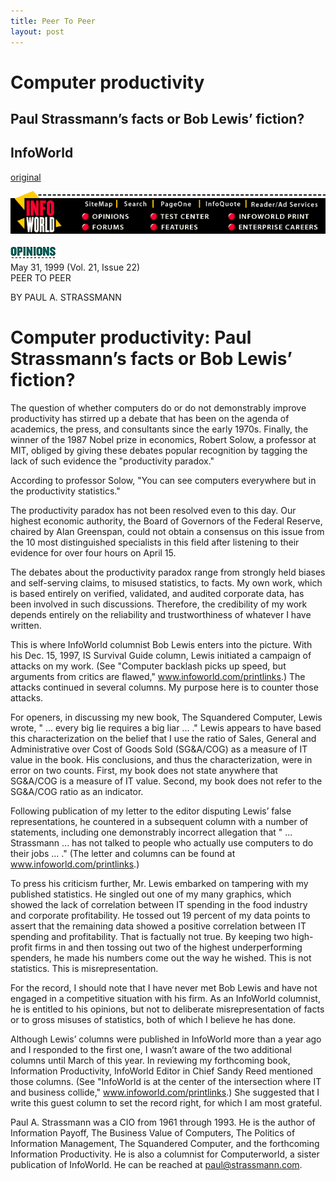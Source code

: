 ```yaml
---
title: Peer To Peer
layout: post
---
```


# Computer productivity

## Paul Strassmann&rsquo;s facts or Bob Lewis&rsquo; fiction?

## InfoWorld

[original](http://archive.infoworld.com/cgi-bin/displayArchive.pl?/99/22/o07-22.72.htm)

![infoworld](inbanner.gif)

![opinions](rhopin.gif)  
May 31, 1999 (Vol. 21, Issue 22)  
PEER TO PEER

BY PAUL A. STRASSMANN

# Computer productivity: Paul Strassmann&rsquo;s facts or Bob Lewis&rsquo; fiction?


The question of whether computers do or do not demonstrably improve
productivity has stirred up a debate that has been on the agenda of
academics, the press, and consultants since the early 1970s.  Finally,
the winner of the 1987 Nobel prize in economics, Robert Solow, a
professor at MIT, obliged by giving these debates popular recognition
by tagging the lack of such evidence the "productivity paradox."

According to professor Solow, "You can see computers everywhere but in the productivity statistics."

The productivity paradox has not been resolved even to this day.  Our
highest economic authority, the Board of Governors of the Federal
Reserve, chaired by Alan Greenspan, could not obtain a consensus on
this issue from the 10 most distinguished specialists in this field
after listening to their evidence for over four hours on April 15.

The debates about the productivity paradox range from strongly held
biases and self-serving claims, to misused statistics, to facts.  My
own work, which is based entirely on verified, validated, and audited
corporate data, has been involved in such discussions.  Therefore, the
credibility of my work depends entirely on the reliability and
trustworthiness of whatever I have written.

This is where InfoWorld columnist Bob Lewis enters into the picture.
With his Dec. 15, 1997, IS Survival Guide column, Lewis initiated a
campaign of attacks on my work.  (See "Computer backlash picks up
speed, but arguments from critics are flawed," <a
href="http://www.infoworld.com/printlinks">www.infoworld.com/printlinks</a>.)
The attacks continued in several columns.  My purpose here is to
counter those attacks.

For openers, in discussing my new book, The Squandered Computer, Lewis
wrote, " ... every big lie requires a big liar ... ." Lewis appears to
have based this characterization on the belief that I use the ratio of
Sales, General and Administrative over Cost of Goods Sold (SG&A/COG)
as a measure of IT value in the book.  His conclusions, and thus the
characterization, were in error on two counts.  First, my book does
not state anywhere that SG&A/COG is a measure of IT value.  Second, my
book does not refer to the SG&A/COG ratio as an indicator.

Following publication of my letter to the editor disputing Lewis&rsquo;
false representations, he countered in a subsequent column with a
number of statements, including one demonstrably incorrect allegation
that " ...  Strassmann ... has not talked to people who actually use
computers to do their jobs ... ."  (The letter and columns can be
found at <a href="http://www.infoworld.com/printlinks">www.infoworld.com/printlinks</a>.)

To press his criticism further, Mr. Lewis embarked on tampering with
my published statistics.  He singled out one of my many graphics,
which showed the lack of correlation between IT spending in the food
industry and corporate profitability.  He tossed out 19 percent of my
data points to assert that the remaining data showed a positive
correlation between IT spending and profitability.  That is factually
not true.  By keeping two high-profit firms in and then tossing out
two of the highest underperforming spenders, he made his numbers come
out the way he wished.  This is not statistics.  This is
misrepresentation.

For the record, I should note that I have never met Bob Lewis and have
not engaged in a competitive situation with his firm.  As an InfoWorld
columnist, he is entitled to his opinions, but not to deliberate
misrepresentation of facts or to gross misuses of statistics, both of
which I believe he has done.

Although Lewis&rsquo; columns were published in InfoWorld more than a year
ago and I responded to the first one, I wasn&rsquo;t aware of the two
additional columns until March of this year.  In reviewing my
forthcoming book, Information Productivity, InfoWorld Editor in Chief
Sandy Reed mentioned those columns.  (See "InfoWorld is at the center
of the intersection where IT and business collide," <a
href="http://www.infoworld.com/printlinks">www.infoworld.com/printlinks</a>.)
She suggested that I write this guest column to set the record right,
for which I am most grateful.

Paul A. Strassmann was a CIO from 1961 through 1993.  He is the author
of Information Payoff, The Business Value of Computers, The Politics
of Information Management, The Squandered Computer, and the
forthcoming Information Productivity.  He is also a columnist for
Computerworld, a sister publication of InfoWorld.  He can be reached
at [paul@strassmann.com](mailto:paul@strassmann.com).

